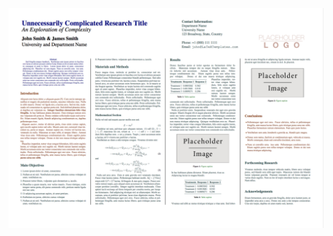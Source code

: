 ![README](https://github.com/YangVincent/latex-templates/blob/master/conference_post_horizontal/readme.png)
